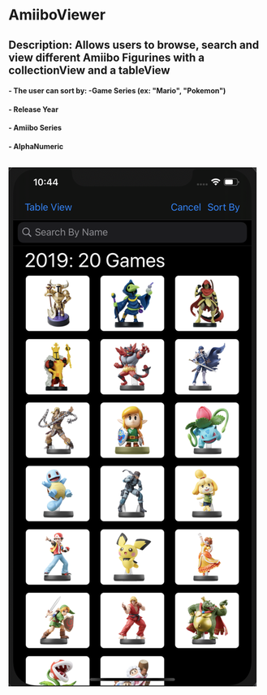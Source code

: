 # AmiiboViewer

## Description: Allows users to browse, search and view different Amiibo Figurines with a collectionView and a tableView
#### - The user can sort by: -Game Series (ex: "Mario", "Pokemon")
####                         - Release Year
####                         - Amiibo Series
####                         - AlphaNumeric
```swift
```

![AmiiboViewer](Assets/AmiiboViewer1.png)

